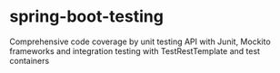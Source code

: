 # spring-boot-testing
Comprehensive code coverage by unit testing API with Junit, Mockito frameworks and integration testing with TestRestTemplate and test containers
